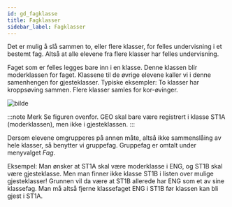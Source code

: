 ```yaml
---
id: gd_fagklasse
title: Fagklasser
sidebar_label: Fagklasser
---
```

Det er mulig å slå sammen to, eller flere klasser, for felles undervisning i et bestemt fag. Altså at alle elevene fra flere klasser har felles undervisning. 

Faget som er felles legges bare inn i en klasse. Denne klassen blir moderklassen for faget. Klassene til de øvrige elevene kaller vi i denne samenhengen for gjesteklasser. Typiske eksempler: To klasser har kroppsøving sammen. Flere klasser samles for kor-øvinger.

![bilde](https://github.com/BarmanHanssen/iskole/assets/80097133/585a5f5c-8884-4f5f-9565-bf63aaa148b4)

:::note Merk
Se figuren ovenfor. GEO skal  bare være registrert i klasse ST1A (moderklassen), men ikke i gjesteklassen.
:::

Dersom elevene omgrupperes på annen måte, altså ikke sammenslåing av hele klasser, så benytter vi gruppefag. Gruppefag er omtalt under menyvalget _Fag_.

Eksempel: Man ønsker at ST1A skal være moderklasse i ENG, og ST1B skal være gjesteklasse. Men man finner ikke klasse ST1B i listen over mulige gjesteklasser! Grunnen vil da være at ST1B allerede har ENG som et av sine klassefag. Man må altså fjerne klassefaget ENG i ST1B før klassen kan bli gjest i ST1A.
